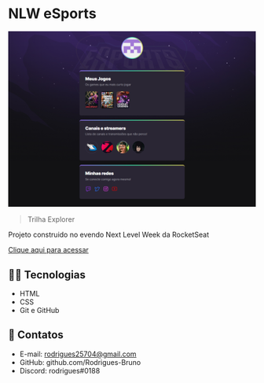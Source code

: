 # NLW eSports

![preview](./.github/preview.png)

>Trilha Explorer

Projeto construido no evendo Next Level Week da RocketSeat

[Clique aqui para acessar](https://nlw-rocketseat.netlify.app)

## 👨‍💻 Tecnologias

- HTML
- CSS
- Git e GitHub

## 📩 Contatos

- E-mail: rodrigues25704@gmail.com 
- GitHub: github.com/Rodrigues-Bruno
- Discord: rodrigues#0188